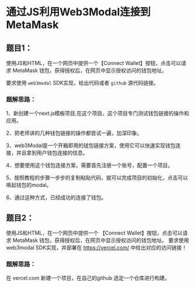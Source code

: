 # 通过JS利用Web3Modal连接到MetaMask

## 题目1：
使用JS和HTML，在一个网页中提供一个【Connect Wallet】按钮，点击可以请求 MetaMask 钱包，获得授权后，在网页中显示授权访问的钱包地址。

要求使用 `web3modal` SDK实现，给出代码或者 `github` 源代码链接。

### 题解思路：
1、新创建一个next.js模板项目,在这个项目，这个项目专门测试钱包链接的操作和应用。

2、把老师讲的几种钱包链接的操作都尝试一遍，加深印象。

3、web3Modal是一个开箱即用的钱包链接方案，使用它可以快速实现钱包连接，并且拿到用户钱包连接的信息。

4、想要使用这个钱包连接方案，需要首先注册一个账号，配置一个项目。

5、按照教程的步骤一步步的复制粘贴代码，就可以完成项目的初始化，点击可以唤起钱包的modal。

6、通过这种方式，已经成功的连接了钱包。


## 题目2：

使用JS和HTML，在一个网页中提供一个 【Connect Wallet】按钮，点击可以请求 MetaMask 钱包，获得授权后，在网页中显示授权访问的钱包地址。 要求使用 web3modal SDK实现，并部署在 https://vercel.com/ 中给出对应的访问链接！

### 题解思路：

在 vercel.com 新建一个项目，在自己的github 选定一个仓库进行构建。


